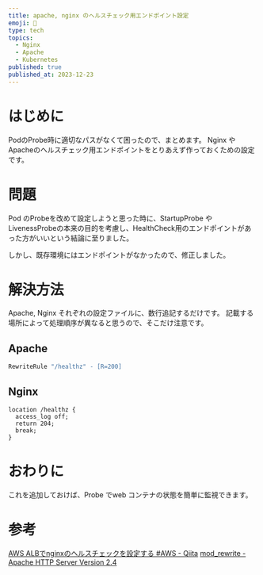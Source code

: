 ```yaml
---
title: apache, nginx のヘルスチェック用エンドポイント設定
emoji: 🎃
type: tech
topics:
  - Nginx
  - Apache
  - Kubernetes
published: true
published_at: 2023-12-23
---
```

# はじめに
PodのProbe時に適切なパスがなくて困ったので、まとめます。
Nginx やApacheのヘルスチェック用エンドポイントをとりあえず作っておくための設定です。

# 問題
Pod のProbeを改めて設定しようと思った時に、StartupProbe やLivenessProbeの本来の目的を考慮し、HealthCheck用のエンドポイントがあった方がいいという結論に至りました。

しかし、既存環境にはエンドポイントがなかったので、修正しました。
# 解決方法
Apache, Nginx それぞれの設定ファイルに、数行追記するだけです。
記載する場所によって処理順序が異なると思うので、そこだけ注意です。

## Apache 
```apache
RewriteRule "/healthz" - [R=200]
```
## Nginx
```nginx
location /healthz {
  access_log off;
  return 204;
  break;
}
```
# おわりに
これを追加しておけば、Probe でweb コンテナの状態を簡単に監視できます。

# 参考
[AWS ALBでnginxのヘルスチェックを設定する #AWS - Qiita](https://qiita.com/7CIT/items/363e69806de54438f561)
[mod\_rewrite - Apache HTTP Server Version 2.4](https://httpd.apache.org/docs/2.4/mod/mod_rewrite.html#page-header)